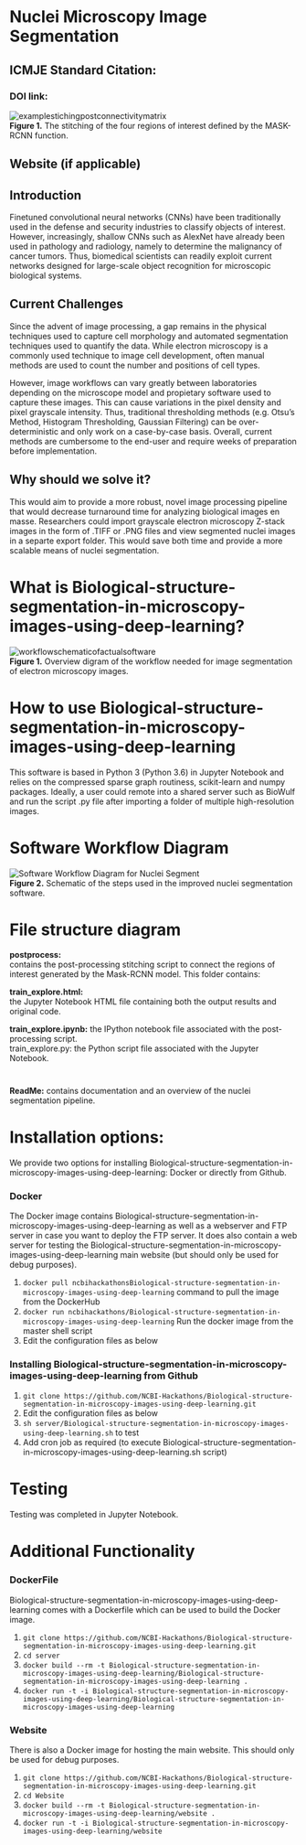 <!DOCTYPE html>
<html>

<head>
  <meta charset="utf-8">
  <meta name="viewport" content="width=device-width, initial-scale=1.0">
  <title>ReadMe_September102018</title>
  <link rel="stylesheet" href="https://stackedit.io/style.css" />
</head>

<body class="stackedit">
  <div class="stackedit__html"><h1 id="nuclei-microscopy-image-segmentation">Nuclei Microscopy Image Segmentation</h1>
<h2 id="icmje-standard-citation">ICMJE Standard Citation:</h2>
<h3 id="doi-link">DOI link:</h3>
<p><img src="https://lh3.googleusercontent.com/DwtFufMw5tSa0h5Ia2S9JG0d6N3Ze3xEj4WcOnc7jPzdYSUrHX0pzmO1gnxUOpUAZEkCPq2X5m9QGQ" alt="examplestichingpostconnectivitymatrix" title="examplestitching"><br>
<strong>Figure 1.</strong> The stitching of the four regions of interest defined by the MASK-RCNN function.</p>
<h2 id="website-if-applicable">Website (if applicable)</h2>
<h2 id="introduction">Introduction</h2>
<p>Finetuned convolutional neural networks (CNNs) have been traditionally used in the defense and security industries to classify objects of interest. However, increasingly, shallow CNNs such as AlexNet have already been used in pathology and radiology, namely to determine the malignancy of cancer tumors. Thus, biomedical scientists can readily exploit current networks designed for large-scale object recognition for microscopic biological systems.</p>
<h2 id="current-challenges">Current Challenges</h2>
<p>Since the advent of image processing, a gap remains in the physical techniques used to capture cell morphology and automated segmentation techniques used to quantify the data. While electron microscopy is a commonly used technique to image cell development, often manual methods are used to count the number and positions of cell types.</p>
<p>However, image workflows can vary greatly between laboratories depending on the microscope model and propietary software used to capture these images. This can cause variations in the pixel density and pixel grayscale intensity. Thus, traditional thresholding methods (e.g. Otsu’s Method, Histogram Thresholding, Gaussian Filtering) can be over-deterministic and only work on a case-by-case basis. Overall, current methods are cumbersome to the end-user and require weeks of preparation before implementation.</p>
<h2 id="why-should-we-solve-it">Why should we solve it?</h2>
<p>This would aim to provide a more robust, novel image processing pipeline that would decrease turnaround time for analyzing biological images en masse. Researchers could import grayscale electron microscopy Z-stack images in the form of .TIFF or .PNG files and view segmented nuclei images in a separte export folder. This would save both time and provide a more scalable means of nuclei segmentation.</p>
<h1 id="what-is-biological-structure-segmentation-in-microscopy-images-using-deep-learning">What is Biological-structure-segmentation-in-microscopy-images-using-deep-learning?</h1>
<p><img src="https://lh3.googleusercontent.com/YzIWqKFlvrYmNNssijs3dQbBAXqHvnAvs7fqTzlyfECOMoEXa7LenZt5N0BbH-U0iR81wDl_2CYXAQ" alt="workflowschematicofactualsoftware" title="workflowschematic"><br>
<strong>Figure 1.</strong> Overview digram of the workflow needed for image segmentation of electron microscopy images.</p>
<h1 id="how-to-use-biological-structure-segmentation-in-microscopy-images-using-deep-learning">How to use Biological-structure-segmentation-in-microscopy-images-using-deep-learning</h1>
<p>This software is based in Python 3 (Python 3.6) in Jupyter Notebook and relies on the compressed sparse graph routiness, scikit-learn and numpy packages. Ideally, a user could remote into a shared server such as BioWulf and run the script .py file after importing a folder of multiple high-resolution images.</p>
<h1 id="software-workflow-diagram">Software Workflow Diagram</h1>
<p><img src="https://lh3.googleusercontent.com/FybVO5MKiqwcoJQstrgiWAGI57nFibW-9nUDi_nR-Zz5EfyImdYhu-_GW4yCvwYXAL-hpvsxA1sgKA" alt="Software Workflow Diagram for Nuclei Segment" title="exampleworkflowforimprovednucleisegmentation"><br>
<strong>Figure 2.</strong> Schematic of the steps used in the improved nuclei segmentation software.</p>
<h1 id="file-structure-diagram">File structure diagram</h1>
<p><strong>postprocess:</strong><br>
contains the post-processing stitching script to connect the regions of interest generated by the Mask-RCNN model.  This folder contains:</p>
<p><strong>train_explore.html:</strong><br>
the Jupyter Notebook HTML file containing both the output results and original code.</p>
<p><strong>train_explore.ipynb:</strong> the IPython notebook file associated with the post-processing script.<br>
train_explore.py: the Python script file associated with the Jupyter Notebook.</p>
<h1 id="section"></h1>
<h5 id="section-1"></h5>
<p><strong>ReadMe:</strong> contains documentation and an overview of the nuclei segmentation pipeline.</p>
<h1 id="section-2"></h1>
<h1 id="installation-options">Installation options:</h1>
<p>We provide two options for installing Biological-structure-segmentation-in-microscopy-images-using-deep-learning: Docker or directly from Github.</p>
<h3 id="docker">Docker</h3>
<p>The Docker image contains Biological-structure-segmentation-in-microscopy-images-using-deep-learning as well as a webserver and FTP server in case you want to deploy the FTP server. It does also contain a web server for testing the Biological-structure-segmentation-in-microscopy-images-using-deep-learning main website (but should only be used for debug purposes).</p>
<ol>
<li><code>docker pull ncbihackathonsBiological-structure-segmentation-in-microscopy-images-using-deep-learning</code> command to pull the image from the DockerHub</li>
<li><code>docker run ncbihackathons/Biological-structure-segmentation-in-microscopy-images-using-deep-learning</code> Run the docker image from the master shell script</li>
<li>Edit the configuration files as below</li>
</ol>
<h3 id="installing-biological-structure-segmentation-in-microscopy-images-using-deep-learning-from-github">Installing Biological-structure-segmentation-in-microscopy-images-using-deep-learning from Github</h3>
<ol>
<li><code>git clone https://github.com/NCBI-Hackathons/Biological-structure-segmentation-in-microscopy-images-using-deep-learning.git</code></li>
<li>Edit the configuration files as below</li>
<li><code>sh server/Biological-structure-segmentation-in-microscopy-images-using-deep-learning.sh</code> to test</li>
<li>Add cron job as required (to execute Biological-structure-segmentation-in-microscopy-images-using-deep-learning.sh script)</li>
</ol>
<h1 id="testing">Testing</h1>
<p>Testing was completed in Jupyter Notebook.</p>
<h1 id="additional-functionality">Additional Functionality</h1>
<h3 id="dockerfile">DockerFile</h3>
<p>Biological-structure-segmentation-in-microscopy-images-using-deep-learning comes with a Dockerfile which can be used to build the Docker image.</p>
<ol>
<li><code>git clone https://github.com/NCBI-Hackathons/Biological-structure-segmentation-in-microscopy-images-using-deep-learning.git</code></li>
<li><code>cd server</code></li>
<li><code>docker build --rm -t Biological-structure-segmentation-in-microscopy-images-using-deep-learning/Biological-structure-segmentation-in-microscopy-images-using-deep-learning .</code></li>
<li><code>docker run -t -i Biological-structure-segmentation-in-microscopy-images-using-deep-learning/Biological-structure-segmentation-in-microscopy-images-using-deep-learning</code></li>
</ol>
<h3 id="website">Website</h3>
<p>There is also a Docker image for hosting the main website. This should only be used for debug purposes.</p>
<ol>
<li><code>git clone https://github.com/NCBI-Hackathons/Biological-structure-segmentation-in-microscopy-images-using-deep-learning.git</code></li>
<li><code>cd Website</code></li>
<li><code>docker build --rm -t Biological-structure-segmentation-in-microscopy-images-using-deep-learning/website .</code></li>
<li><code>docker run -t -i Biological-structure-segmentation-in-microscopy-images-using-deep-learning/website</code></li>
</ol>
</div>
</body>

</html>
